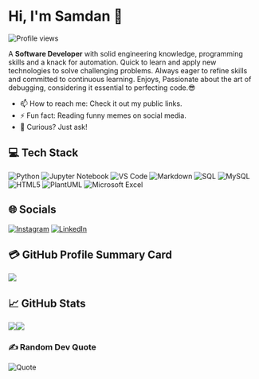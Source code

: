 # Hi, I'm Samdan 👋
![Profile views](https://komarev.com/ghpvc/?username=samdansk2&label=Profile%20views&color=60598F&style=flat)

<div class="github-introduction">

A **Software Developer** with solid engineering knowledge, programming skills and a knack for automation. Quick to learn and apply new technologies to solve challenging problems. Always eager to refine skills and committed to continuous learning. Enjoys, Passionate about the art of debugging, considering it essential to perfecting code.😎

</div>

- 📫 How to reach me: Check it out my public links.
- ⚡ Fun fact: Reading funny memes on social media.
-  💬 Curious? Just ask!

## 💻 Tech Stack

<div class="badges-intro">

![Python](https://img.shields.io/badge/-Python-000000?style=flat&logo=python&logoColor=#3776AB)
![Jupyter Notebook](https://img.shields.io/badge/-Jupyter%20Notebook-000000?style=flat&logo=jupyter&logoColor=#F37626)
![VS Code](https://img.shields.io/badge/-VS%20Code-000000?style=flat&logo=visual-studio-code&logoColor=#007ACC)
![Markdown](https://img.shields.io/badge/-Markdown-000000?style=flat&logo=markdown&logoColor=#000000)
![SQL](https://img.shields.io/badge/-SQL-000000?style=flat&logo=sql&logoColor=#4479A1)
![MySQL](https://img.shields.io/badge/-MySQL-000000?style=flat&logo=mysql&logoColor=#4479A1)
![HTML5](https://img.shields.io/badge/-HTML5-000000?style=flat&logo=html5&logoColor=#E34F26)
![PlantUML](https://img.shields.io/badge/-PlantUML-000000?style=flat&logo=plantuml&logoColor=#32C850)
![Microsoft Excel](https://img.shields.io/badge/-Microsoft%20Excel-000000?style=flat&logo=microsoft-excel&logoColor=#217346)

</div>

## 🌐 Socials
[![Instagram](https://img.shields.io/badge/Instagram-E4405F?style=for-the-badge&logo=instagram&logoColor=white)](https://www.instagram.com/_drag_xagger__/) [![LinkedIn](https://img.shields.io/badge/LinkedIn-0077B5?style=for-the-badge&logo=linkedin&logoColor=white)](https://www.linkedin.com/in/samdanshaik) 

## 💳 GitHub Profile Summary Card
![](http://github-profile-summary-cards.vercel.app/api/cards/profile-details?username=samdansk2&theme=react)

## 📈 GitHub Stats

<div>
  <p align="left">
    <img src="https://github-readme-stats.vercel.app/api?username=samdansk2&theme=react&hide_border=true"><img src="https://github-readme-streak-stats.herokuapp.com/?user=samdansk2&theme=react&hide_border=true">
  </p>
</div>

### ✍️ Random Dev Quote

![Quote](https://quotes-github-readme.vercel.app/api?type=horizontal&theme=&quote=Code%20has%20a%20magnetic%20ability%20to%20draw%20attention.)

